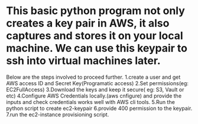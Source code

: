 # This basic python program not only creates a key pair in AWS, it also captures and stores it on your local machine. We can use this keypair to ssh into virtual machines later.
Below are the steps involved to proceed further.
1.create a user and get AWS access ID and Secret Key(Programatic access)
2.Set permissions(eg: EC2FullAccess)
3.Download the keys and keep it secure( eg: S3, Vault or etc)
4.Configure AWS Credentials locally.(aws cnfigure) and provide the inputs and check credentials works well with AWS cli tools.
5.Run the python script to create ec2-keypair
6.provide 400 permission to the keypair.
7.run the ec2-instance provisioning script.
